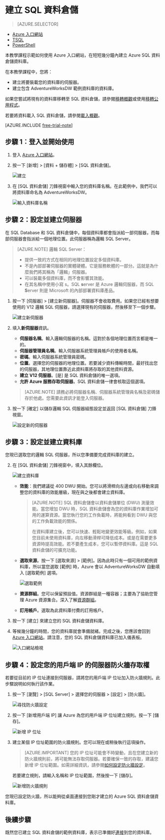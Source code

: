 <properties
   pageTitle="在 Azure 入口網站中建立 SQL 資料倉儲資料庫 | Microsoft Azure"
   description="了解如何在 Azure 入口網站中建立 Azure SQL 資料倉儲"
   services="sql-data-warehouse"
   documentationCenter="NA"
   authors="barbkess"
   manager="jhubbard"
   editor=""
   tags="azure-sql-data-warehouse"/>

<tags
   ms.service="sql-data-warehouse"
   ms.devlang="NA"
   ms.topic="get-started-article"
   ms.tgt_pltfrm="NA"
   ms.workload="data-services"
   ms.date="03/03/2016"
   ms.author="lodipalm;barbkess;sonyama"/>

# 建立 SQL 資料倉儲

> [AZURE.SELECTOR]
- [Azure 入口網站](sql-data-warehouse-get-started-provision.md)
- [TSQL](sql-data-warehouse-get-started-create-database-tsql.md)
- [PowerShell](sql-data-warehouse-get-started-provision-powershell.md)

本教學課程示範如何使用 Azure 入口網站，在短短幾分鐘內建立 Azure SQL 資料倉儲資料庫。

在本教學課程中，您將：

- 建立將要裝載您的資料庫的伺服器。
- 建立包含 AdventureWorksDW 範例資料庫的資料庫。

如果您嘗試將現有的資料庫移轉至 SQL 資料倉儲，請參閱[移轉概觀](./sql-data-warehouse-overview-migrate.md)或使用[移轉公用程式](./sql-data-warehouse-migrate-migration-utility.md)。

若要將資料載入 SQL 資料倉儲，請參閱[載入概觀](./sql-data-warehouse-overview-load.md)。

[AZURE.INCLUDE [free-trial-note](../../includes/free-trial-note.md)]

## 步驟 1︰登入並開始使用

1. 登入 [Azure 入口網站](https://portal.azure.com)。

2. 按一下 [新增] > [資料 + 儲存體] > [SQL 資料倉儲]。

    ![建立](./media/sql-data-warehouse-get-started-provision/create-sample.gif)

1. 在 [SQL 資料倉儲] 刀鋒視窗中輸入您的資料庫名稱。在此範例中，我們可以將資料庫命名為 AdventureWorksDW。

    ![輸入資料庫名稱](./media/sql-data-warehouse-get-started-provision/database-name.png)


## 步驟 2：設定並建立伺服器

在 SQL Database 和 SQL 資料倉儲中，每個資料庫都會指派給一部伺服器，而每部伺服器會指派給一個地理位置。此伺服器稱為邏輯 SQL Server。

> [AZURE.NOTE] <a name="note"></a>邏輯 SQL Server：
  >
  > + 提供一致的方式在相同的地理位置設定多個資料庫。
  > + 不是內部部署伺服器的實體硬體。它是服務軟體的一部分。這就是為什麼我們將其稱為「邏輯」伺服器。
  > + 可以裝載多個資料庫，而不會影響其效能。
  > + 在其名稱中使用小寫 s。SQL **s**erver 是 Azure 邏輯伺服器，而 SQL **S**erver 則是 Microsoft 的內部部署資料庫產品。

1. 按一下 [伺服器] > [建立新伺服器]。伺服器不會收取費用。如果您已經有想要使用的 V12 邏輯 SQL 伺服器，請選擇現有的伺服器，然後移至下一個步驟。

    ![建立新伺服器](./media/sql-data-warehouse-get-started-provision/create-server.png)

3. 填入**新伺服器**資訊。

	- **伺服器名稱**。輸入邏輯伺服器的名稱。這對於各個地理位置而言都是唯一的。
	- **伺服器管理員名稱**。輸入伺服器系統管理員帳戶的使用者名稱。
	- **密碼**。輸入伺服器系統管理員密碼。
	- **位置**。選擇您的伺服器的地理位置。若要減少資料傳輸時間，最好找出您的伺服器，其地理位置靠近此資料庫將存取的其他資料資源。
	- **建立 V12 伺服器**。[是] 是 SQL 資料倉儲的唯一選項。
	- **允許 Azure 服務存取伺服器**。SQL 資料倉儲一律會核取這個選項。

    >[AZURE.NOTE] 請務必將伺服器名稱、伺服器系統管理員名稱及密碼儲存於他處。您需要此資訊才能登入伺服器。

1. 按一下 [確定] 以儲存邏輯 SQL 伺服器組態設定並返回 [SQL 資料倉儲] 刀鋒視窗。

    ![設定新的伺服器](./media/sql-data-warehouse-get-started-provision/configure-server.png)

## 步驟 3：設定並建立資料庫

您現已選取您的邏輯 SQL 伺服器，所以您準備要完成資料庫的建立。

2. 在 [SQL 資料倉儲] 刀鋒視窗中，填入其餘欄位。

    ![建立資料庫](./media/sql-data-warehouse-get-started-provision/create-database.png)

    - **效能**：我們建議從 400 DWU 開始。您可以將滑桿向左邊或向右移動來調整您的資料庫的效能層級，現在與之後都會建立資料庫。

        > [AZURE.NOTE] SQL 資料倉儲會以資料倉儲單位 (DWU) 測量效能。當您增加 DWU 時，SQL 資料倉儲會為您的資料庫作業增加可用的運算資源。當您執行您的工作負載時，將能夠看到 DWU 與您的工作負載效能的關係。
        >
        > 在資料庫建立後，您可以快速、輕鬆地變更效能等級。例如，如果您目前未使用資料庫，向左移動滑桿可降低成本。或是在需要更多資源時提高效能。若不要產生成本，您可以暫停資料庫。這是 SQL 資料倉儲的可擴充功能。

    - **選取來源**。按一下 [選取來源] > [範例]。因為此時只有一個可用的範例資料庫，所以當您選取 [範例] 時，Azure 會以 AdventureWorksDW 自動填入 [選取範例] 選項。

        ![選取範例](./media/sql-data-warehouse-get-started-provision/select-source.png)

    - **資源群組**。您可以保留預設值。資源群組是一種容器；主要為了協助您管理 Azure 資源集合。深入了解[資源群組](../azure-portal/resource-group-portal.md)。

    - **訂用帳戶**。選取為此資料庫付費的訂用帳戶。

1. 按一下 [建立] 來建立您的 SQL 資料倉儲資料庫。

1. 等候幾分鐘的時間，您的資料庫就會準備就緒。完成之後，您應該會回到 [Azure 入口網站](https://portal.azure.com)。請注意，您的 SQL 資料倉儲資料庫已加入儀表板。

    ![入口網站檢視](./media/sql-data-warehouse-get-started-provision/database-portal-view.png)


## 步驟 4：設定您的用戶端 IP 的伺服器防火牆存取權

若要從目前的 IP 位址連接到伺服器，請將您的用戶端 IP 位址加入防火牆規則。此步驟說明如何執行該作業。

1. 按一下 [瀏覽] > [SQL Server] > 選擇您的伺服器 > [設定] > [防火牆]。

    ![尋找防火牆設定](./media/sql-data-warehouse-get-started-provision/find-firewall-settings.png)

4. 按一下 [新增用戶端 IP] 讓 Azure 為您的用戶端 IP 位址建立規則。按一下 [儲存]。

	![新增 IP 位址](./media/sql-data-warehouse-get-started-provision/add-client-ip.png)

1. 建立某個 IP 位址範圍的防火牆規則。您可以現在或稍後執行這項操作。

	>[AZURE.IMPORTANT] 您的 IP 位址可能會不時變動，且在您建立新的防火牆規則前，將可能無法存取伺服器。若要確保一致的存取，建議您新增 IP 位址範圍。如需詳細資訊，請參閱[如何設定防火牆設定](../sql-database/sql-database-configure-firewall-settings.md)。

    若要建立規則，請輸入名稱和 IP 位址範圍，然後按一下 [儲存]。

    ![新增防火牆規則](./media/sql-data-warehouse-get-started-provision/add-rule.png)

您現已設定防火牆，所以能夠從桌面連接到您剛才建立的 Azure SQL 資料倉儲資料庫。

## 後續步驟

既然您已建立 SQL 資料倉儲的範例資料庫，表示已準備好[連接](./sql-data-warehouse-get-started-connect.md)到您的資料庫。

<!---HONumber=AcomDC_0309_2016-->